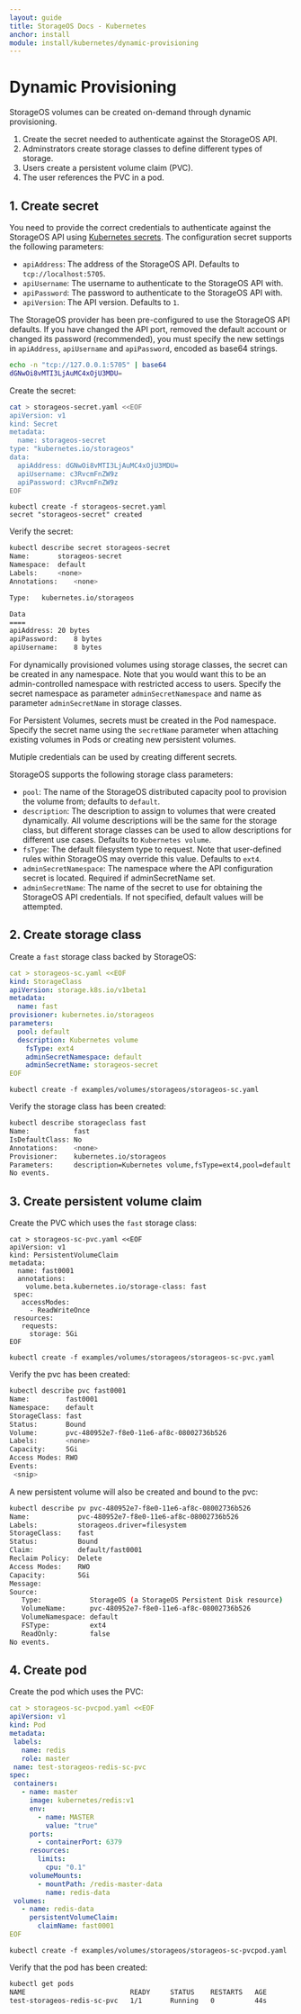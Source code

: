 ```yaml
---
layout: guide
title: StorageOS Docs - Kubernetes
anchor: install
module: install/kubernetes/dynamic-provisioning
---
```


# Dynamic Provisioning

StorageOS volumes can be created on-demand through dynamic provisioning.

1. Create the secret needed to authenticate against the StorageOS API.
1. Adminstrators create storage classes to define different types of storage.
1. Users create a persistent volume claim (PVC).
1. The user references the PVC in a pod.

## 1. Create secret

You need to provide the correct credentials to authenticate against the StorageOS API
using [Kubernetes
secrets](https://kubernetes.io/docs/concepts/configuration/secret/). The
configuration secret supports the following parameters:

- `apiAddress`: The address of the StorageOS API. Defaults to `tcp://localhost:5705`.
- `apiUsername`: The username to authenticate to the StorageOS API with.
- `apiPassword`: The password to authenticate to the StorageOS API with.
- `apiVersion`: The API version. Defaults to `1`.

The StorageOS provider has been pre-configured to use the StorageOS API
defaults.  If you have changed the API port, removed the default account or
changed its password (recommended), you must specify the new settings in
`apiAddress`, `apiUsername` and `apiPassword`, encoded as base64 strings.

```bash
echo -n "tcp://127.0.0.1:5705" | base64
dGNwOi8vMTI3LjAuMC4xOjU3MDU=
```

Create the secret:

```bash
cat > storageos-secret.yaml <<EOF
apiVersion: v1
kind: Secret
metadata:
  name: storageos-secret
type: "kubernetes.io/storageos"
data:
  apiAddress: dGNwOi8vMTI3LjAuMC4xOjU3MDU=
  apiUsername: c3RvcmFnZW9z
  apiPassword: c3RvcmFnZW9z
EOF
```
```
kubectl create -f storageos-secret.yaml
secret "storageos-secret" created
```


Verify the secret:

```bash
kubectl describe secret storageos-secret
Name:		storageos-secret
Namespace:	default
Labels:		<none>
Annotations:	<none>

Type:	kubernetes.io/storageos

Data
====
apiAddress:	20 bytes
apiPassword:	8 bytes
apiUsername:	8 bytes
```

For dynamically provisioned volumes using storage classes, the secret can be
created in any namespace.  Note that you would want this to be an
admin-controlled namespace with restricted access to users. Specify the secret
namespace as parameter `adminSecretNamespace` and name as parameter
`adminSecretName` in storage classes.

For Persistent Volumes, secrets must be created in the Pod namespace.  Specify
the secret name using the `secretName` parameter when attaching existing volumes
in Pods or creating new persistent volumes.

Mutiple credentials can be used by creating different secrets.

StorageOS supports the following storage class parameters:

- `pool`: The name of the StorageOS distributed capacity pool to provision the
  volume from; defaults to `default`.
- `description`: The description to assign to volumes that were created
  dynamically.  All volume descriptions will be the same for the storage class,
  but different storage classes can be used to allow descriptions for different
  use cases.  Defaults to `Kubernetes volume`.
- `fsType`: The default filesystem type to request. Note that user-defined
  rules within StorageOS may override this value. Defaults to `ext4`.
- `adminSecretNamespace`: The namespace where the API configuration secret is
  located. Required if adminSecretName set.
- `adminSecretName`: The name of the secret to use for obtaining the StorageOS
  API credentials. If not specified, default values will be attempted.


## 2. Create storage class

Create a `fast` storage class backed by StorageOS:

```yaml
cat > storageos-sc.yaml <<EOF
kind: StorageClass
apiVersion: storage.k8s.io/v1beta1
metadata:
  name: fast
provisioner: kubernetes.io/storageos
parameters:
  pool: default
  description: Kubernetes volume
    fsType: ext4
    adminSecretNamespace: default
    adminSecretName: storageos-secret
EOF
```

```
kubectl create -f examples/volumes/storageos/storageos-sc.yaml
```

Verify the storage class has been created:

```bash
kubectl describe storageclass fast
Name:           fast
IsDefaultClass: No
Annotations:    <none>
Provisioner:    kubernetes.io/storageos
Parameters:     description=Kubernetes volume,fsType=ext4,pool=default
No events.
```

## 3. Create persistent volume claim

Create the PVC which uses the `fast` storage class:

```
cat > storageos-sc-pvc.yaml <<EOF
apiVersion: v1
kind: PersistentVolumeClaim
metadata:
  name: fast0001
  annotations:
    volume.beta.kubernetes.io/storage-class: fast
 spec:
   accessModes:
     - ReadWriteOnce
 resources:
   requests:
     storage: 5Gi
EOF
```

```
kubectl create -f examples/volumes/storageos/storageos-sc-pvc.yaml
```

Verify the pvc has been created:

```bash
kubectl describe pvc fast0001
Name:         fast0001
Namespace:    default
StorageClass: fast
Status:       Bound
Volume:       pvc-480952e7-f8e0-11e6-af8c-08002736b526
Labels:       <none>
Capacity:     5Gi
Access Modes: RWO
Events:
 <snip>
```

A new persistent volume will also be created and bound to the pvc:

```bash
kubectl describe pv pvc-480952e7-f8e0-11e6-af8c-08002736b526
Name:            pvc-480952e7-f8e0-11e6-af8c-08002736b526
Labels:          storageos.driver=filesystem
StorageClass:    fast
Status:          Bound
Claim:           default/fast0001
Reclaim Policy:  Delete
Access Modes:    RWO
Capacity:        5Gi
Message:
Source:
   Type:            StorageOS (a StorageOS Persistent Disk resource)
   VolumeName:      pvc-480952e7-f8e0-11e6-af8c-08002736b526
   VolumeNamespace: default
   FSType:          ext4
   ReadOnly:        false
No events.
```

## 4. Create pod

Create the pod which uses the PVC:

```yaml
cat > storageos-sc-pvcpod.yaml <<EOF
apiVersion: v1
kind: Pod
metadata:
 labels:
   name: redis
   role: master
 name: test-storageos-redis-sc-pvc
spec:
 containers:
   - name: master
     image: kubernetes/redis:v1
     env:
       - name: MASTER
         value: "true"
     ports:
       - containerPort: 6379
     resources:
       limits:
         cpu: "0.1"
     volumeMounts:
       - mountPath: /redis-master-data
         name: redis-data
 volumes:
   - name: redis-data
     persistentVolumeClaim:
       claimName: fast0001
EOF
```

```
kubectl create -f examples/volumes/storageos/storageos-sc-pvcpod.yaml
```

Verify that the pod has been created:

```bash
kubectl get pods
NAME                          READY     STATUS    RESTARTS   AGE
test-storageos-redis-sc-pvc   1/1       Running   0          44s
```
